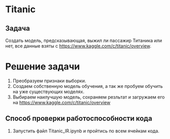 # Titanic

## Задача
Создать модель, предсказывающая, выжил ли пассажир Титаника или нет, все данные взяты с https://www.kaggle.com/c/titanic/overview.

# Решение задачи
1. Преобразуем признаки выборки.
2. Создаем собственную модель обучения, а так же пробуем обучить на уже существующих моделях.
3. Выбираем наилучшую модель, сохраняем резльтат и загружаем его на https://www.kaggle.com/c/titanic/overview

## Способ проверки работоспособности кода
1. Запустить файл Titanic_IR.ipynb и пройтись по всем ячейкам кода.
